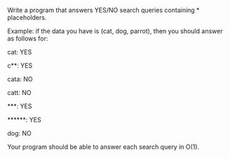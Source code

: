 Write a program that answers YES/NO search queries containing * placeholders. 

Example: if the data you have is (cat, dog, parrot), then you should answer as follows for:

cat: YES

c**: YES

cata: NO

catt: NO

***: YES

******: YES

dog: NO

Your program should be able to answer each search query in O(1).

